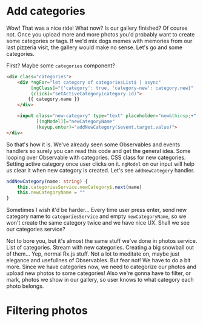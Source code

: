 # Add categories
Wow! That was a nice ride! What now? Is our gallery finished? Of course not. Once you upload more and more photos you'd probably want to create some categories or tags. If we'd mix dogs memes with memories from our last pizzeria visit, the gallery would make no sense. Let's go and some categories.

First? Maybe some `categories` component?

```html
<div class="categories">
    <div *ngFor="let category of categoriesList$ | async"
         [ngClass]="{'category': true, 'category-new': category.new}"
         (click)="setActiveCategory(category.id)">
        {{ category.name }}
    </div>

    <input class="new-category" type="text" placeholder="new&thinsp;+"
           [(ngModel)]="newCategoryName"
           (keyup.enter)="addNewCategory($event.target.value)">
</div>
```

So that's how it is. We've already seen some Observables and events handlers so surely you can read this code and get the general idea. Some looping over Observable with categories. CSS class for new categories. Setting active category once user clicks on it. `ngModel` on our input will help us clear it when new category is created. Let's see `addNewCategory` handler.

```typescript
addNewCategory(name: string) {
    this.categoriesService.newCategory$.next(name)
    this.newCategoryName = ""
}
```

Sometimes I wish it'd be harder… Every time user press enter, send new category name to `categoriesService` and empty `newCategoryName`, so we won't create the same category twice and we have nice UX. Shall we see our categories service?

Not to bore you, but it's almost the same stuff we've done in photos service. List of categories. Stream with new categories. Creating a big snowball out of them… Yep, normal Rx.js stuff. Not a lot to meditate on, maybe just elegance and usefullnes of Observables. But fear not! We have to do a bit more. Since we have categories now, we need to categorize our photos and upload new photos to some categories! Also we're gonna have to filter, or mark, photos we show in our gallery, so user knows to what category each photo belongs.

# Filtering photos 

